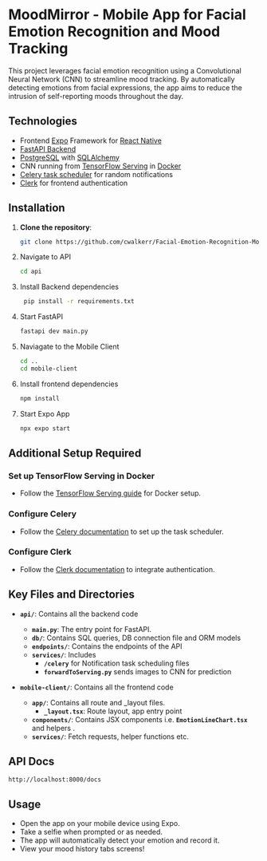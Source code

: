 # MoodMirror - Mobile App for Facial Emotion Recognition and Mood Tracking

This project leverages facial emotion recognition using a Convolutional Neural Network (CNN) to streamline mood tracking. By automatically detecting emotions from facial expressions, the app aims to reduce the intrusion of self-reporting moods throughout the day.

## Technologies

- Frontend [Expo](https://docs.expo.dev/) Framework for [React Native](https://reactnative.dev/)
- [FastAPI Backend](https://fastapi.tiangolo.com/)
- [PostgreSQL](https://www.postgresql.org/docs/) with [SQLAlchemy](https://www.sqlalchemy.org/)
- CNN running from [TensorFlow Serving](https://www.tensorflow.org/tfx/guide/serving) in [Docker](https://docs.docker.com/)
- [Celery task scheduler](https://docs.celeryq.dev/en/stable/) for random notifications
- [Clerk](https://clerk.dev/docs) for frontend authentication

## Installation

1. **Clone the repository**:

   ```bash
   git clone https://github.com/cwalkerr/Facial-Emotion-Recognition-Mood-Tracker.git
   ```

2. Navigate to API
   ```bash
   cd api
   ```
3. Install Backend dependencies
   ```bash
    pip install -r requirements.txt
   ```
4. Start FastAPI
   ```bash
   fastapi dev main.py
   ```
5. Naviagate to the Mobile Client
   ```bash
   cd ..
   cd mobile-client
   ```
6. Install frontend dependencies
   ```bash
   npm install
   ```
7. Start Expo App
   ```bash
   npx expo start
   ```

## Additional Setup Required

### Set up TensorFlow Serving in Docker

- Follow the [TensorFlow Serving guide](https://www.tensorflow.org/tfx/guide/serving) for Docker setup.

### Configure Celery

- Follow the [Celery documentation](https://docs.celeryq.dev/en/stable/) to set up the task scheduler.

### Configure Clerk

- Follow the [Clerk documentation](https://clerk.dev/docs) to integrate authentication.

## Key Files and Directories

- **`api/`**: Contains all the backend code

  - **`main.py`**: The entry point for FastAPI.
  - **`db/`**: Contains SQL queries, DB connection file and ORM models
  - **`endpoints/`**: Contains the endpoints of the API
  - **`services/`**: Includes
    - **`/celery`** for Notification task scheduling files
    - **`forwardToServing.py`** sends images to CNN for prediction

- **`mobile-client/`**: Contains all the frontend code
  - **`app/`**: Contains all route and \_layout files.
    - **`_layout.tsx`**: Route layout, app entry point
  - **`components/`**: Contains JSX components i.e. **`EmotionLineChart.tsx`** and helpers .
  - **`services/`**: Fetch requests, helper functions etc.

## API Docs

    http://localhost:8000/docs

## Usage

- Open the app on your mobile device using Expo.
- Take a selfie when prompted or as needed.
- The app will automatically detect your emotion and record it.
- View your mood history tabs screens!
